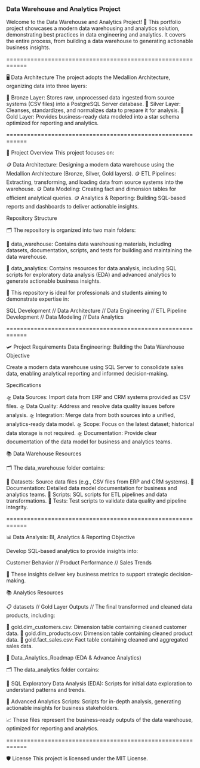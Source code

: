 ### Data Warehouse and Analytics Project

Welcome to the Data Warehouse and Analytics Project! 🚀 This portfolio project showcases a modern data warehousing and analytics solution, demonstrating best practices in data engineering and analytics. It covers the entire process, from building a data warehouse to generating actionable business insights.

============================================================

🖥 Data Architecture 
The project adopts the Medallion Architecture, organizing data into three layers:

🥉 Bronze Layer: Stores raw, unprocessed data ingested from source systems (CSV files) into a PostgreSQL Server database.
🥈 Silver Layer: Cleanses, standardizes, and normalizes data to prepare it for analysis.
🥇 Gold Layer: Provides business-ready data modeled into a star schema optimized for reporting and analytics.

============================================================

📖 Project Overview
This project focuses on:

🪙 Data Architecture: Designing a modern data warehouse using the Medallion Architecture (Bronze, Silver, Gold layers).
🪙 ETL Pipelines: Extracting, transforming, and loading data from source systems into the warehouse.
🪙 Data Modeling: Creating fact and dimension tables for efficient analytical queries.
🪙 Analytics & Reporting: Building SQL-based reports and dashboards to deliver actionable insights.

Repository Structure

🗂 The repository is organized into two main folders:

📂 data_warehouse: Contains data warehousing materials, including datasets, documentation, scripts, and tests for building and maintaining the data warehouse.

📂 data_analytics: Contains resources for data analysis, including SQL scripts for exploratory data analysis (EDA) and advanced analytics to generate actionable business insights.


🎯 This repository is ideal for professionals and students aiming to demonstrate expertise in:

SQL Development // Data Architecture // Data Engineering // ETL Pipeline Development // Data Modeling // Data Analytics

============================================================

🛩 Project Requirements
Data Engineering: Building the Data Warehouse
Objective

Create a modern data warehouse using SQL Server to consolidate sales data, enabling analytical reporting and informed decision-making.

Specifications

🛸 Data Sources: Import data from ERP and CRM systems provided as CSV files.
🛸 Data Quality: Address and resolve data quality issues before analysis.
🛸 Integration: Merge data from both sources into a unified, analytics-ready data model.
🛸 Scope: Focus on the latest dataset; historical data storage is not required.
🛸 Documentation: Provide clear documentation of the data model for business and analytics teams.

📚 Data Warehouse Resources

🗂 The data_warehouse folder contains:

📂 Datasets: Source data files (e.g., CSV files from ERP and CRM systems).
📂 Documentation: Detailed data model documentation for business and analytics teams.
📂 Scripts: SQL scripts for ETL pipelines and data transformations.
📂 Tests: Test scripts to validate data quality and pipeline integrity.

============================================================

📊 Data Analysis: BI, Analytics & Reporting
Objective

Develop SQL-based analytics to provide insights into:

Customer Behavior // Product Performance // Sales Trends

🔎 These insights deliver key business metrics to support strategic decision-making.

📚 Analytics Resources

📋 datasets // Gold Layer Outputs // The final transformed and cleaned data products, including:

🏅 gold.dim_customers.csv: Dimension table containing cleaned customer data.
🏅 gold.dim_products.csv: Dimension table containing cleaned product data.
🏅 gold.fact_sales.csv: Fact table containing cleaned and aggregated sales data.

📑 Data_Analytics_Roadmap (EDA & Advance Analytics)

🗂 The data_analytics folder contains:

📂 SQL Exploratory Data Analysis (EDA): Scripts for initial data exploration to understand patterns and trends.

📂 Advanced Analytics Scripts: Scripts for in-depth analysis, generating actionable insights for business stakeholders.

📈 These files represent the business-ready outputs of the data warehouse, optimized for reporting and analytics.

============================================================

🛡️ License
This project is licensed under the MIT License.

